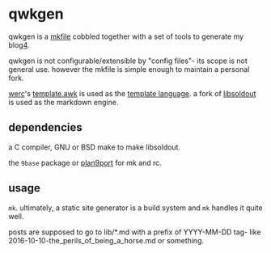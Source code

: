 # qwkgen

qwkgen is a [mkfile][6] cobbled together with a set of tools to generate my blog[4].

qwkgen is not configurable/extensible by "config files"- its scope is not general use. however the mkfile is simple enough to maintain a personal fork.

[werc][0]'s [template.awk][5] is used as the [template language][2].
a fork of [libsoldout][1] is used as the markdown engine.

## dependencies

a C compiler, GNU or BSD make to make libsoldout.

the `9base` package or [plan9port][3] for mk and rc.

## usage

`mk`. ultimately, a static site generator is a build system and `mk` handles it quite well.

posts are supposed to go to lib/*.md with a prefix of YYYY-MM-DD tag- like 2016-10-10-the_perils_of_being_a_horse.md or something.

[0]: http://werc.cat-v.org/
[1]: https://github.com/faelys/libsoldout
[2]: http://werc.cat-v.org/docs/rc-template-lang
[3]: https://github.com/9fans/plan9port
[4]: http://duck2.lt/
[5]: https://github.com/libduck2/qwkgen/blob/master/bin/template.awk
[6]: http://doc.cat-v.org/plan_9/4th_edition/papers/mk
